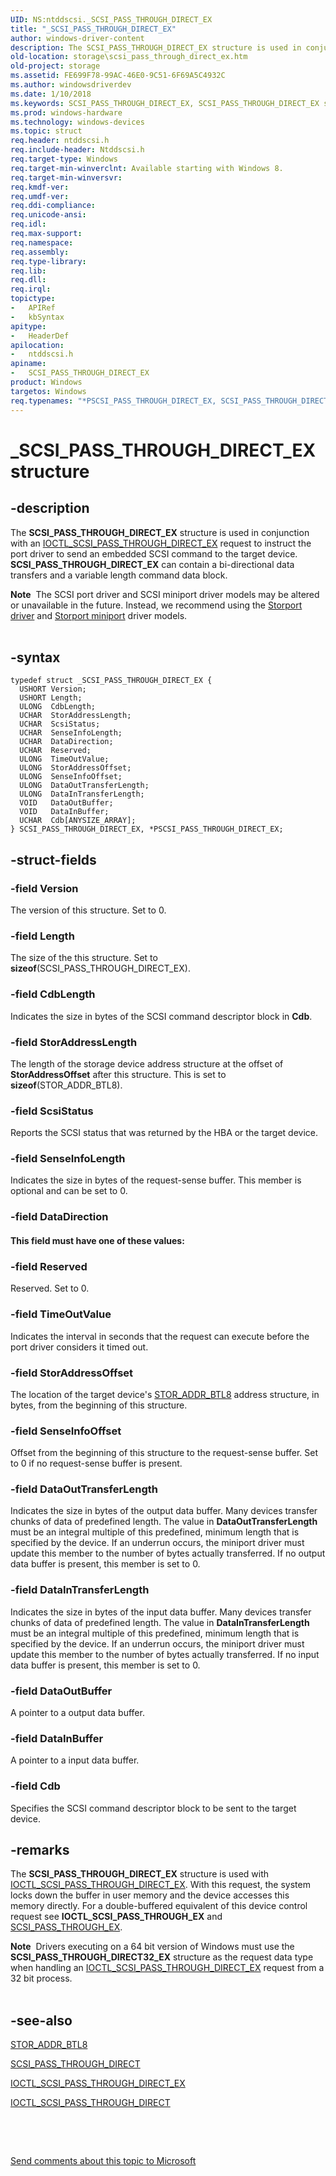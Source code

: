 ```yaml
---
UID: NS:ntddscsi._SCSI_PASS_THROUGH_DIRECT_EX
title: "_SCSI_PASS_THROUGH_DIRECT_EX"
author: windows-driver-content
description: The SCSI_PASS_THROUGH_DIRECT_EX structure is used in conjunction with an IOCTL_SCSI_PASS_THROUGH_DIRECT_EX request to instruct the port driver to send an embedded SCSI command to the target device.
old-location: storage\scsi_pass_through_direct_ex.htm
old-project: storage
ms.assetid: FE699F78-99AC-46E0-9C51-6F69A5C4932C
ms.author: windowsdriverdev
ms.date: 1/10/2018
ms.keywords: SCSI_PASS_THROUGH_DIRECT_EX, SCSI_PASS_THROUGH_DIRECT_EX structure [Storage Devices], storage.scsi_pass_through_direct_ex, PSCSI_PASS_THROUGH_DIRECT_EX structure pointer [Storage Devices], ntddscsi/SCSI_PASS_THROUGH_DIRECT_EX, *PSCSI_PASS_THROUGH_DIRECT_EX, _SCSI_PASS_THROUGH_DIRECT_EX, PSCSI_PASS_THROUGH_DIRECT_EX, ntddscsi/PSCSI_PASS_THROUGH_DIRECT_EX
ms.prod: windows-hardware
ms.technology: windows-devices
ms.topic: struct
req.header: ntddscsi.h
req.include-header: Ntddscsi.h
req.target-type: Windows
req.target-min-winverclnt: Available starting with Windows 8.
req.target-min-winversvr: 
req.kmdf-ver: 
req.umdf-ver: 
req.ddi-compliance: 
req.unicode-ansi: 
req.idl: 
req.max-support: 
req.namespace: 
req.assembly: 
req.type-library: 
req.lib: 
req.dll: 
req.irql: 
topictype:
-	APIRef
-	kbSyntax
apitype:
-	HeaderDef
apilocation:
-	ntddscsi.h
apiname:
-	SCSI_PASS_THROUGH_DIRECT_EX
product: Windows
targetos: Windows
req.typenames: "*PSCSI_PASS_THROUGH_DIRECT_EX, SCSI_PASS_THROUGH_DIRECT_EX"
---
```


# _SCSI_PASS_THROUGH_DIRECT_EX structure


## -description


The <b>SCSI_PASS_THROUGH_DIRECT_EX</b> structure is used in conjunction with an <a href="..\ntddscsi\ni-ntddscsi-ioctl_scsi_pass_through_direct_ex.md">IOCTL_SCSI_PASS_THROUGH_DIRECT_EX</a> request to instruct the port driver to send an embedded SCSI command to the target device. <b>SCSI_PASS_THROUGH_DIRECT_EX</b> can contain a bi-directional data transfers and a variable length command data block.
<div class="alert"><b>Note</b>  The SCSI port driver and SCSI miniport driver models may be altered or unavailable in the future. Instead, we recommend using the <a href="https://msdn.microsoft.com/en-us/windows/hardware/drivers/storage/storport-driver">Storport driver</a> and <a href="https://msdn.microsoft.com/en-us/windows/hardware/drivers/storage/storport-miniport-drivers">Storport miniport</a> driver models.</div><div> </div>

## -syntax


````
typedef struct _SCSI_PASS_THROUGH_DIRECT_EX {
  USHORT Version;
  USHORT Length;
  ULONG  CdbLength;
  UCHAR  StorAddressLength;
  UCHAR  ScsiStatus;
  UCHAR  SenseInfoLength;
  UCHAR  DataDirection;
  UCHAR  Reserved;
  ULONG  TimeOutValue;
  ULONG  StorAddressOffset;
  ULONG  SenseInfoOffset;
  ULONG  DataOutTransferLength;
  ULONG  DataInTransferLength;
  VOID   DataOutBuffer;
  VOID   DataInBuffer;
  UCHAR  Cdb[ANYSIZE_ARRAY];
} SCSI_PASS_THROUGH_DIRECT_EX, *PSCSI_PASS_THROUGH_DIRECT_EX;
````


## -struct-fields




### -field Version

The version of this structure. Set to 0.


### -field Length

The size of the this structure. Set to <b>sizeof</b>(SCSI_PASS_THROUGH_DIRECT_EX).


### -field CdbLength

Indicates the size in bytes of the SCSI command descriptor block in <b>Cdb</b>.


### -field StorAddressLength

The length of the storage device address structure at the offset of <b>StorAddressOffset</b> after this structure. This is set to <b>sizeof</b>(STOR_ADDR_BTL8).


### -field ScsiStatus

Reports the SCSI status that was returned by the HBA or the target device.


### -field SenseInfoLength

Indicates the size in bytes of the request-sense buffer. This member is optional and can be set to 0.


### -field DataDirection



#### 



####  This field must have one of these values:



### -field Reserved

Reserved. Set to 0.


### -field TimeOutValue

Indicates the interval in seconds that the request can execute before the port driver considers it timed out.


### -field StorAddressOffset

The location of the target device's <a href="..\storport\ns-storport-_stor_addr_btl8.md">STOR_ADDR_BTL8</a> address structure, in bytes, from the beginning of this structure.


### -field SenseInfoOffset

Offset from the beginning of this structure to the request-sense buffer. Set to 0 if no request-sense buffer is present.


### -field DataOutTransferLength

Indicates the size in bytes of the output data buffer. Many devices transfer chunks of data of predefined length. The value in <b>DataOutTransferLength</b> must be an integral multiple of this predefined, minimum length that is specified by the device. If an underrun occurs, the miniport driver must update this member to the number of bytes actually transferred. If no output data buffer is present, this member is set to 0.


### -field DataInTransferLength

Indicates the size in bytes of the input data buffer. Many devices transfer chunks of data of predefined length. The value in <b>DataInTransferLength</b> must be an integral multiple of this predefined, minimum length that is specified by the device. If an underrun occurs, the miniport driver must update this member to the number of bytes actually transferred. If no input data buffer is present, this member is set to 0.


### -field DataOutBuffer

A pointer to a output data buffer.


### -field DataInBuffer

A pointer to a input data buffer.


### -field Cdb

Specifies the SCSI command descriptor block to be sent to the target device.


## -remarks


The <b>SCSI_PASS_THROUGH_DIRECT_EX</b> structure is used with <a href="..\ntddscsi\ni-ntddscsi-ioctl_scsi_pass_through_direct_ex.md">IOCTL_SCSI_PASS_THROUGH_DIRECT_EX</a>. With this request, the system locks down the buffer in user memory and the device accesses this memory directly. For a double-buffered equivalent of this device control request see <b>IOCTL_SCSI_PASS_THROUGH_EX</b> and <a href="..\ntddscsi\ns-ntddscsi-_scsi_pass_through_ex.md">SCSI_PASS_THROUGH_EX</a>.
<div class="alert"><b>Note</b>  Drivers executing on a 64 bit version of Windows must use the <b>SCSI_PASS_THROUGH_DIRECT32_EX</b> structure as the request data type  when handling an <a href="..\ntddscsi\ni-ntddscsi-ioctl_scsi_pass_through_direct_ex.md">IOCTL_SCSI_PASS_THROUGH_DIRECT_EX</a> request from a 32 bit process.</div><div> </div>


## -see-also

<a href="..\storport\ns-storport-_stor_addr_btl8.md">STOR_ADDR_BTL8</a>

<a href="..\ntddscsi\ns-ntddscsi-_scsi_pass_through_direct.md">SCSI_PASS_THROUGH_DIRECT</a>

<a href="..\ntddscsi\ni-ntddscsi-ioctl_scsi_pass_through_direct_ex.md">IOCTL_SCSI_PASS_THROUGH_DIRECT_EX</a>

<a href="..\ntddscsi\ni-ntddscsi-ioctl_scsi_pass_through_direct.md">IOCTL_SCSI_PASS_THROUGH_DIRECT</a>

 

 

<a href="mailto:wsddocfb@microsoft.com?subject=Documentation%20feedback [storage\storage]:%20SCSI_PASS_THROUGH_DIRECT_EX structure%20 RELEASE:%20(1/10/2018)&amp;body=%0A%0APRIVACY STATEMENT%0A%0AWe use your feedback to improve the documentation. We don't use your email address for any other purpose, and we'll remove your email address from our system after the issue that you're reporting is fixed. While we're working to fix this issue, we might send you an email message to ask for more info. Later, we might also send you an email message to let you know that we've addressed your feedback.%0A%0AFor more info about Microsoft's privacy policy, see http://privacy.microsoft.com/en-us/default.aspx." title="Send comments about this topic to Microsoft">Send comments about this topic to Microsoft</a>

